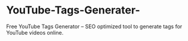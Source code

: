 # YouTube-Tags-Generater-
Free YouTube Tags Generator – SEO optimized tool to generate tags for YouTube videos online.
